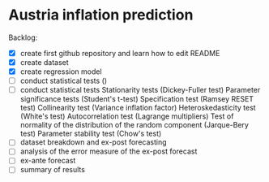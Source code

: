# Austria inflation prediction

Backlog:
- [x] create first github repository and learn how to edit README
- [x] create dataset
- [x] create regression model
- [ ] conduct statistical tests ()
- [ ]   conduct statistical tests
Stationarity tests (Dickey-Fuller test)
Parameter significance tests (Student's t-test)
Specification test (Ramsey RESET test)
Collinearity test (Variance inflation factor)
Heteroskedasticity test (White's test)
Autocorrelation test (Lagrange multipliers)
Test of normality of the distribution of the random component (Jarque-Bery test)
Parameter stability test (Chow's test)
- [ ] dataset breakdown and ex-post forecasting
- [ ] analysis of the error measure of the ex-post forecast
- [ ] ex-ante forecast
- [ ] summary of results
